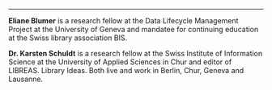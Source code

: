 ---

**Eliane Blumer** is a research fellow at the Data Lifecycle Management
Project at the University of Geneva and mandatee for continuing
education at the Swiss library association BIS.

**Dr. Karsten Schuldt** is a research fellow at the Swiss Institute of
Information Science at the University of Applied Sciences in Chur and
editor of LIBREAS. Library Ideas. Both live and work in Berlin, Chur,
Geneva and Lausanne.